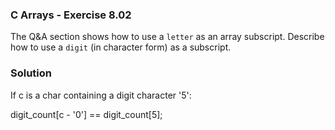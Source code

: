 ### C Arrays - Exercise 8.02

The Q&A section shows how to use a ```letter``` as an array subscript. Describe how to use a ```digit``` (in character form)
as a subscript.

### Solution

If c is a char containing a digit character '5':

digit_count[c - '0'] == digit_count[5]; 